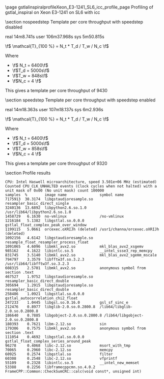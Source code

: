 \page gstlalinspiralprofileXeon_E3-1241_SL6_icc_profile_page Profiling of gstlal_inspiral on Xeon E3-1241 on SL6 with icc

\section nospeedstep Template per core throughput with speedstep disabled

real	14m8.741s
user	106m37.968s
sys	5m50.815s


\f$ \mathcal{T}_{100 \%} = N_t * T_d / T_w / N_c \f$

Where

 - \f$ N_t = 6400\f$
 - \f$T_d = 5000s\f$
 - \f$T_w = 848s\f$
 - \f$N_c = 4 \f$

This gives a template per core throughput of 9430 

\section speedstep Template per core throughput with speedstep enabled

real	14m18.363s
user	107m18.137s
sys	6m2.936s

\f$ \mathcal{T}_{100 \%} = N_t * T_d / T_w / N_c \f$

Where

 - \f$ N_t = 6400\f$
 - \f$T_d = 5000s\f$
 - \f$T_w = 858s\f$
 - \f$N_c = 4 \f$

This gives a template per core throughput of 9320

\section Profile results

	CPU: Intel Haswell microarchitecture, speed 3.501e+06 MHz (estimated)
	Counted CPU_CLK_UNHALTED events (Clock cycles when not halted) with a unit mask of 0x00 (No unit mask) count 100000
	samples  %        image name               symbol name
	7175913  30.3174  libgstaudioresample.so   resampler_basic_direct_single
	3240136  13.6892  libpython2.6.so.1.0      /usr/lib64/libpython2.6.so.1.0
	1458729   6.1630  no-vmlinux               /no-vmlinux
	1216184   5.1382  libgstlal.so.0.0.0       gstlal_float_complex_peak_over_window
	1199115   5.0661  orcexec.oXRIJh (deleted) /usr1/channa/orcexec.oXRIJh (deleted)
	1092156   4.6142  libgstaudioresample.so   resample_float_resampler_process_float
	1091065   4.6096  libmkl_avx2.so           mkl_blas_avx2_xsgemv
	985162    4.1622  libintlc.so.5            __intel_ssse3_rep_memcpy
	831745    3.5140  libmkl_avx2.so           mkl_blas_avx2_sgemm_mscale
	794797    3.3579  libfftw3f.so.3.2.3       /usr/lib64/libfftw3f.so.3.2.3
	608315    2.5701  libmkl_avx2.so           anonymous symbol from section .text
	467527    1.9752  libgstaudioresample.so   resampler_basic_direct_double
	305694    1.2915  libgstaudioresample.so   resampler_basic_direct_double
	258486    1.0921  libgstlal.so.0.0.0       gstlal_autocorrelation_chi2_float
	247233    1.0445  libgsl.so.0.16.0         gsl_sf_sinc_e
	212476    0.8977  libglib-2.0.so.0.2800.8  /lib64/libglib-2.0.so.0.2800.8
	186640    0.7885  libgobject-2.0.so.0.2800.8 /lib64/libgobject-2.0.so.0.2800.8
	180393    0.7621  libm-2.12.so             sin
	179306    0.7575  libmkl_avx2.so           anonymous symbol from section .text
	111054    0.4692  libgstlal.so.0.0.0       gstlal_float_complex_series_around_peak
	96278     0.4068  libc-2.12.so             msort_with_tmp
	70065     0.2960  libc-2.12.so             memcpy
	60925     0.2574  libgstlal.so             filter
	60308     0.2548  libc-2.12.so             vfprintf
	55109     0.2328  libintlc.so.5            __intel_new_memset
	53388     0.2256  libframecppcmn.so.4.0.2  FrameCPP::Common::CheckSumCRC::calc(void const*, unsigned int)

